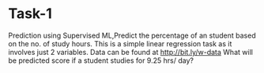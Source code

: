# Task-1
Prediction using Supervised ML,Predict the percentage of an student based on the no. of study hours.
This is a simple linear regression task as it involves just 2 variables.
Data can be found at http://bit.ly/w-data
What will be predicted score if a student studies for 9.25 hrs/ day?
